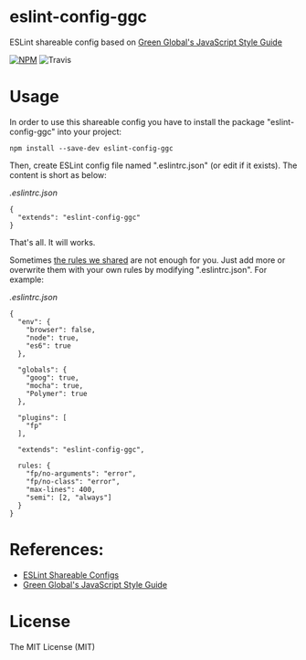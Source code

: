 # eslint-config-ggc
ESLint shareable config based on [Green Global's JavaScript Style Guide](https://github.com/greenglobal/node-style-guide)


[![NPM](https://badge.fury.io/js/eslint-config-ggc.svg)](https://badge.fury.io/js/eslint-config-ggc)
![Travis](https://travis-ci.org/greenglobal/eslint-config-ggc.svg?branch=master)


# Usage

In order to use this shareable config you have to install the package "eslint-config-ggc" into your project:

```
npm install --save-dev eslint-config-ggc
```

Then, create ESLint config file named ".eslintrc.json" (or edit if it exists). The content is short as below:

*.eslintrc.json*
```
{
  "extends": "eslint-config-ggc"
}
```

That's all. It will works.

Sometimes [the rules we shared](https://github.com/greenglobal/eslint-config-ggc/blob/master/.eslintrc.json) are not enough for you. Just add more or overwrite them with your own rules by modifying ".eslintrc.json". For example:

*.eslintrc.json*
```
{
  "env": {
    "browser": false,
    "node": true,
    "es6": true
  },

  "globals": {
    "goog": true,
    "mocha": true,
    "Polymer": true
  },

  "plugins": [
    "fp"
  ],

  "extends": "eslint-config-ggc",

  rules: {
    "fp/no-arguments": "error",
    "fp/no-class": "error",
    "max-lines": 400,
    "semi": [2, "always"]
  }
}
```


# References:

- [ESLint Shareable Configs](http://eslint.org/docs/developer-guide/shareable-configs)
- [Green Global's JavaScript Style Guide](https://github.com/greenglobal/node-style-guide)



# License

The MIT License (MIT)
